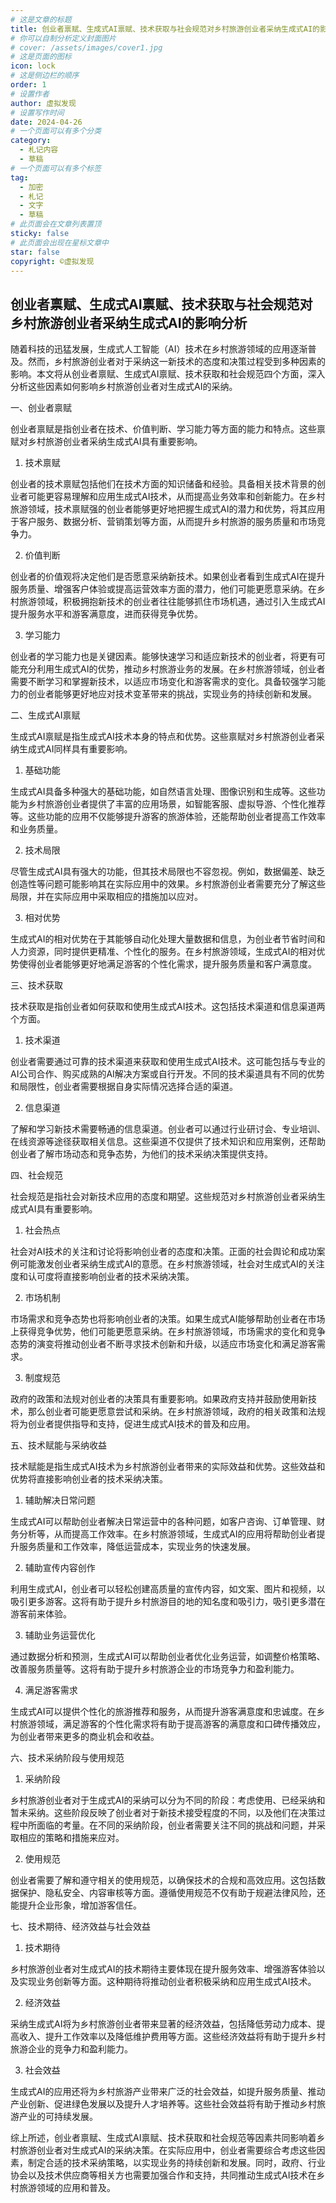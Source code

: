 ```yaml
---
# 这是文章的标题
title: 创业者禀赋、生成式AI禀赋、技术获取与社会规范对乡村旅游创业者采纳生成式AI的影响分析
# 你可以自制分析定义封面图片
# cover: /assets/images/cover1.jpg
# 这是页面的图标
icon: lock
# 这是侧边栏的顺序
order: 1
# 设置作者
author: 虚拟发现
# 设置写作时间
date: 2024-04-26
# 一个页面可以有多个分类
category:
  - 札记内容
  - 草稿
# 一个页面可以有多个标签
tag:
  - 加密
  - 札记
  - 文字
  - 草稿
# 此页面会在文章列表置顶
sticky: false
# 此页面会出现在星标文章中
star: false
copyright: ©虚拟发现
---
```


<!-- more -->

## 创业者禀赋、生成式AI禀赋、技术获取与社会规范对乡村旅游创业者采纳生成式AI的影响分析

随着科技的迅猛发展，生成式人工智能（AI）技术在乡村旅游领域的应用逐渐普及。然而，乡村旅游创业者对于采纳这一新技术的态度和决策过程受到多种因素的影响。本文将从创业者禀赋、生成式AI禀赋、技术获取和社会规范四个方面，深入分析这些因素如何影响乡村旅游创业者对生成式AI的采纳。

一、创业者禀赋

创业者禀赋是指创业者在技术、价值判断、学习能力等方面的能力和特点。这些禀赋对乡村旅游创业者采纳生成式AI具有重要影响。

1. 技术禀赋

创业者的技术禀赋包括他们在技术方面的知识储备和经验。具备相关技术背景的创业者可能更容易理解和应用生成式AI技术，从而提高业务效率和创新能力。在乡村旅游领域，技术禀赋强的创业者能够更好地把握生成式AI的潜力和优势，将其应用于客户服务、数据分析、营销策划等方面，从而提升乡村旅游的服务质量和市场竞争力。

2. 价值判断

创业者的价值观将决定他们是否愿意采纳新技术。如果创业者看到生成式AI在提升服务质量、增强客户体验或提高运营效率方面的潜力，他们可能更愿意采纳。在乡村旅游领域，积极拥抱新技术的创业者往往能够抓住市场机遇，通过引入生成式AI提升服务水平和游客满意度，进而获得竞争优势。

3. 学习能力

创业者的学习能力也是关键因素。能够快速学习和适应新技术的创业者，将更有可能充分利用生成式AI的优势，推动乡村旅游业务的发展。在乡村旅游领域，创业者需要不断学习和掌握新技术，以适应市场变化和游客需求的变化。具备较强学习能力的创业者能够更好地应对技术变革带来的挑战，实现业务的持续创新和发展。

二、生成式AI禀赋

生成式AI禀赋是指生成式AI技术本身的特点和优势。这些禀赋对乡村旅游创业者采纳生成式AI同样具有重要影响。

1. 基础功能

生成式AI具备多种强大的基础功能，如自然语言处理、图像识别和生成等。这些功能为乡村旅游创业者提供了丰富的应用场景，如智能客服、虚拟导游、个性化推荐等。这些功能的应用不仅能够提升游客的旅游体验，还能帮助创业者提高工作效率和业务质量。

2. 技术局限

尽管生成式AI具有强大的功能，但其技术局限也不容忽视。例如，数据偏差、缺乏创造性等问题可能影响其在实际应用中的效果。乡村旅游创业者需要充分了解这些局限，并在实际应用中采取相应的措施加以应对。

3. 相对优势

生成式AI的相对优势在于其能够自动化处理大量数据和信息，为创业者节省时间和人力资源，同时提供更精准、个性化的服务。在乡村旅游领域，生成式AI的相对优势使得创业者能够更好地满足游客的个性化需求，提升服务质量和客户满意度。

三、技术获取

技术获取是指创业者如何获取和使用生成式AI技术。这包括技术渠道和信息渠道两个方面。

1. 技术渠道

创业者需要通过可靠的技术渠道来获取和使用生成式AI技术。这可能包括与专业的AI公司合作、购买成熟的AI解决方案或自行开发。不同的技术渠道具有不同的优势和局限性，创业者需要根据自身实际情况选择合适的渠道。

2. 信息渠道

了解和学习新技术需要畅通的信息渠道。创业者可以通过行业研讨会、专业培训、在线资源等途径获取相关信息。这些渠道不仅提供了技术知识和应用案例，还帮助创业者了解市场动态和竞争态势，为他们的技术采纳决策提供支持。

四、社会规范

社会规范是指社会对新技术应用的态度和期望。这些规范对乡村旅游创业者采纳生成式AI具有重要影响。

1. 社会热点

社会对AI技术的关注和讨论将影响创业者的态度和决策。正面的社会舆论和成功案例可能激发创业者采纳生成式AI的意愿。在乡村旅游领域，社会对生成式AI的关注度和认可度将直接影响创业者的技术采纳决策。

2. 市场机制

市场需求和竞争态势也将影响创业者的决策。如果生成式AI能够帮助创业者在市场上获得竞争优势，他们可能更愿意采纳。在乡村旅游领域，市场需求的变化和竞争态势的演变将推动创业者不断寻求技术创新和升级，以适应市场变化和满足游客需求。

3. 制度规范

政府的政策和法规对创业者的决策具有重要影响。如果政府支持并鼓励使用新技术，那么创业者可能更愿意尝试和采纳。在乡村旅游领域，政府的相关政策和法规将为创业者提供指导和支持，促进生成式AI技术的普及和应用。

五、技术赋能与采纳收益

技术赋能是指生成式AI技术为乡村旅游创业者带来的实际效益和优势。这些效益和优势将直接影响创业者的技术采纳决策。

1. 辅助解决日常问题

生成式AI可以帮助创业者解决日常运营中的各种问题，如客户咨询、订单管理、财务分析等，从而提高工作效率。在乡村旅游领域，生成式AI的应用将帮助创业者提升服务质量和工作效率，降低运营成本，实现业务的快速发展。

2. 辅助宣传内容创作

利用生成式AI，创业者可以轻松创建高质量的宣传内容，如文案、图片和视频，以吸引更多游客。这将有助于提升乡村旅游目的地的知名度和吸引力，吸引更多潜在游客前来体验。

3. 辅助业务运营优化

通过数据分析和预测，生成式AI可以帮助创业者优化业务运营，如调整价格策略、改善服务质量等。这将有助于提升乡村旅游企业的市场竞争力和盈利能力。

4. 满足游客需求

生成式AI可以提供个性化的旅游推荐和服务，从而提升游客满意度和忠诚度。在乡村旅游领域，满足游客的个性化需求将有助于提高游客的满意度和口碑传播效应，为创业者带来更多的商业机会和收益。

六、技术采纳阶段与使用规范

1. 采纳阶段

乡村旅游创业者对于生成式AI的采纳可以分为不同的阶段：考虑使用、已经采纳和暂未采纳。这些阶段反映了创业者对于新技术接受程度的不同，以及他们在决策过程中所面临的考量。在不同的采纳阶段，创业者需要关注不同的挑战和问题，并采取相应的策略和措施来应对。

2. 使用规范

创业者需要了解和遵守相关的使用规范，以确保技术的合规和高效应用。这包括数据保护、隐私安全、内容审核等方面。遵循使用规范不仅有助于规避法律风险，还能提升企业形象，增加游客信任。

七、技术期待、经济效益与社会效益

1. 技术期待

乡村旅游创业者对生成式AI的技术期待主要体现在提升服务效率、增强游客体验以及实现业务创新等方面。这种期待将推动创业者积极采纳和应用生成式AI技术。

2. 经济效益

采纳生成式AI将为乡村旅游创业者带来显著的经济效益，包括降低劳动力成本、提高收入、提升工作效率以及降低维护费用等方面。这些经济效益将有助于提升乡村旅游企业的竞争力和盈利能力。

3. 社会效益

生成式AI的应用还将为乡村旅游产业带来广泛的社会效益，如提升服务质量、推动产业创新、促进绿色发展以及提升人才培养等。这些社会效益将有助于推动乡村旅游产业的可持续发展。

综上所述，创业者禀赋、生成式AI禀赋、技术获取和社会规范等因素共同影响着乡村旅游创业者对生成式AI的采纳决策。在实际应用中，创业者需要综合考虑这些因素，制定合适的技术采纳策略，以实现业务的持续创新和发展。同时，政府、行业协会以及技术供应商等相关方也需要加强合作和支持，共同推动生成式AI技术在乡村旅游领域的应用和普及。